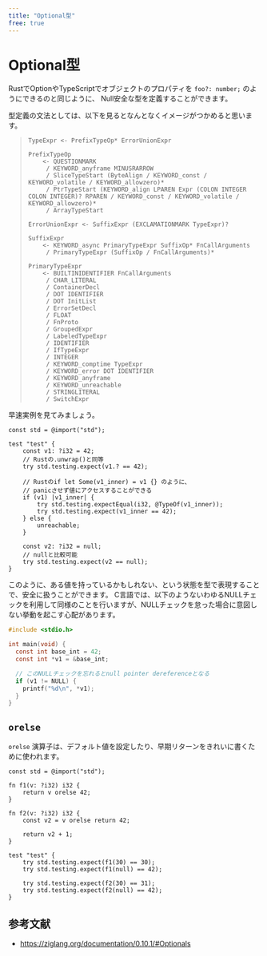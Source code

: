 ```yaml
---
title: "Optional型"
free: true
---
```


# Optional型

RustでOptionやTypeScriptでオブジェクトのプロパティを `foo?: number;` のようにできるのと同じように、
Null安全な型を定義することができます。

型定義の文法としては、以下を見るとなんとなくイメージがつかめると思います。

> ```plain-text
> TypeExpr <- PrefixTypeOp* ErrorUnionExpr
> 
> PrefixTypeOp
>     <- QUESTIONMARK
>      / KEYWORD_anyframe MINUSRARROW
>      / SliceTypeStart (ByteAlign / KEYWORD_const / KEYWORD_volatile / KEYWORD_allowzero)*
>      / PtrTypeStart (KEYWORD_align LPAREN Expr (COLON INTEGER COLON INTEGER)? RPAREN / KEYWORD_const / KEYWORD_volatile / KEYWORD_allowzero)*
>      / ArrayTypeStart
> 
> ErrorUnionExpr <- SuffixExpr (EXCLAMATIONMARK TypeExpr)?
> 
> SuffixExpr
>     <- KEYWORD_async PrimaryTypeExpr SuffixOp* FnCallArguments
>      / PrimaryTypeExpr (SuffixOp / FnCallArguments)*
> 
> PrimaryTypeExpr
>     <- BUILTINIDENTIFIER FnCallArguments
>      / CHAR_LITERAL
>      / ContainerDecl
>      / DOT IDENTIFIER
>      / DOT InitList
>      / ErrorSetDecl
>      / FLOAT
>      / FnProto
>      / GroupedExpr
>      / LabeledTypeExpr
>      / IDENTIFIER
>      / IfTypeExpr
>      / INTEGER
>      / KEYWORD_comptime TypeExpr
>      / KEYWORD_error DOT IDENTIFIER
>      / KEYWORD_anyframe
>      / KEYWORD_unreachable
>      / STRINGLITERAL
>      / SwitchExpr
> ```

早速実例を見てみましょう。

```zig
const std = @import("std");

test "test" {
    const v1: ?i32 = 42;
    // Rustの.unwrap()と同等
    try std.testing.expect(v1.? == 42);

    // Rustのif let Some(v1_inner) = v1 {} のように、
    // panicさせず値にアクセスすることができる
    if (v1) |v1_inner| {
        try std.testing.expectEqual(i32, @TypeOf(v1_inner));
        try std.testing.expect(v1_inner == 42);
    } else {
        unreachable;
    }

    const v2: ?i32 = null;
    // nullと比較可能
    try std.testing.expect(v2 == null);
}
```

このように、ある値を持っているかもしれない、という状態を型で表現することで、安全に扱うことができます。
C言語では、以下のようないわゆるNULLチェックを利用して同様のことを行いますが、NULLチェックを怠った場合に意図しない挙動を起こす心配があります。

```c
#include <stdio.h>

int main(void) {
  const int base_int = 42;
  const int *v1 = &base_int;

  // このNULLチェックを忘れるとnull pointer dereferenceとなる
  if (v1 != NULL) {
    printf("%d\n", *v1);
  }
}
```

## `orelse`

`orelse` 演算子は、デフォルト値を設定したり、早期リターンをきれいに書くために使われます。

```zig
const std = @import("std");

fn f1(v: ?i32) i32 {
    return v orelse 42;
}

fn f2(v: ?i32) i32 {
    const v2 = v orelse return 42;

    return v2 + 1;
}

test "test" {
    try std.testing.expect(f1(30) == 30);
    try std.testing.expect(f1(null) == 42);

    try std.testing.expect(f2(30) == 31);
    try std.testing.expect(f2(null) == 42);
}
```

## 参考文献

- <https://ziglang.org/documentation/0.10.1/#Optionals>

